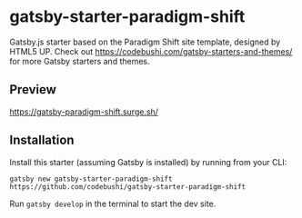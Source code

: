 # gatsby-starter-paradigm-shift

Gatsby.js starter based on the Paradigm Shift site template, designed by HTML5 UP. Check out https://codebushi.com/gatsby-starters-and-themes/ for more Gatsby starters and themes.

## Preview

https://gatsby-paradigm-shift.surge.sh/

## Installation

Install this starter (assuming Gatsby is installed) by running from your CLI:

```
gatsby new gatsby-starter-paradigm-shift https://github.com/codebushi/gatsby-starter-paradigm-shift
```

Run `gatsby develop` in the terminal to start the dev site.
